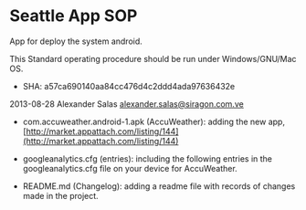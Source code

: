 Seattle App SOP
===============

App for deploy the system android.

This Standard operating procedure should be run under Windows/GNU/Mac OS.
* SHA: a57ca690140aa84cc476d4c2ddd4ada97636432e

2013-08-28 Alexander Salas  <alexander.salas@siragon.com.ve>

   * com.accuweather.android-1.apk (AccuWeather): adding the new app, [http://market.appattach.com/listing/144](http://market.appattach.com/listing/144)
   
   * googleanalytics.cfg (entries): including the following entries in the googleanalytics.cfg file on your device for AccuWeather.

   * README.md (Changelog): adding a readme file with records of changes made in the project.
	